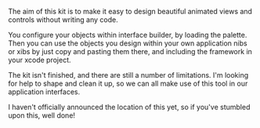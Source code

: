The aim of this kit is to make it easy to design beautiful animated views and controls without writing any code.

You configure your objects within interface builder, by loading the palette. Then you can use the objects you design within your own application nibs or xibs by just copy and pasting them there, and including the framework in your xcode project.

The kit isn't finished, and there are still a number of limitations. I'm looking for help to shape and clean it up, so we can all make use of this tool in our application interfaces.

I haven't officially announced the location of this yet, so if you've stumbled upon this, well done!